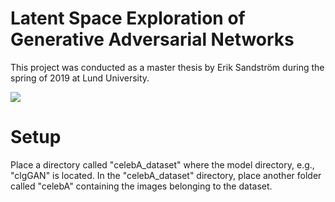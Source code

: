 # Latent Space Exploration of Generative Adversarial Networks
This project was conducted as a master thesis by Erik Sandström during the spring of 2019 at Lund University.



![](gifs/clgGAN/1-8_5pts_100_50.gif)

# Setup
Place a directory called "celebA_dataset" where the model directory, e.g., "clgGAN" is located. In the "celebA_dataset" directory, place another folder called "celebA" containing the images belonging to the dataset.
